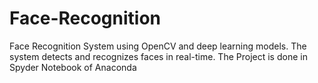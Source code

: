# Face-Recognition
Face Recognition System using OpenCV and deep learning models. The system detects and recognizes faces in real-time.
The Project is done in Spyder Notebook of Anaconda
